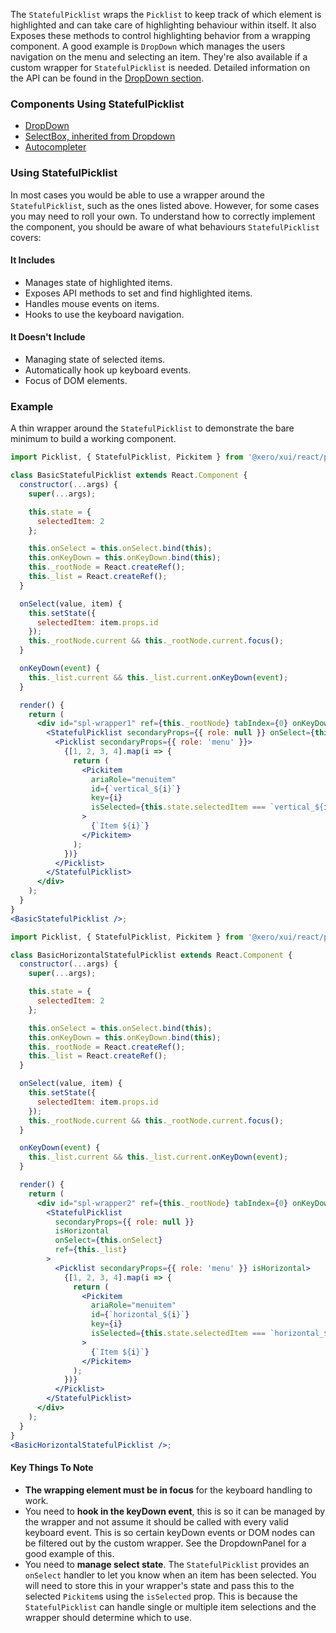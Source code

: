The `StatefulPicklist` wraps the `Picklist` to keep track of which element is highlighted and can take care of highlighting behaviour within itself. It also Exposes these methods to control highlighting behavior from a wrapping component. A good example is `DropDown` which manages the users navigation on the menu and selecting an item. They're also available if a custom wrapper for `StatefulPicklist` is needed. Detailed information on the API can be found in the [DropDown section](#dropdown).

### Components Using StatefulPicklist

- [DropDown](#dropdown)
- [SelectBox, inherited from Dropdown](#select-box)
- [Autocompleter](#autocompleter)

### Using StatefulPicklist

In most cases you would be able to use a wrapper around the `StatefulPicklist`, such as the ones listed above. However, for some cases you may need to roll your own. To understand how to correctly implement the component, you should be aware of what behaviours `StatefulPicklist` covers:

#### It Includes

- Manages state of highlighted items.
- Exposes API methods to set and find highlighted items.
- Handles mouse events on items.
- Hooks to use the keyboard navigation.

#### It Doesn't Include

- Managing state of selected items.
- Automatically hook up keyboard events.
- Focus of DOM elements.

### Example

A thin wrapper around the `StatefulPicklist` to demonstrate the bare minimum to build a working component.

```jsx harmony
import Picklist, { StatefulPicklist, Pickitem } from '@xero/xui/react/picklist';

class BasicStatefulPicklist extends React.Component {
  constructor(...args) {
    super(...args);

    this.state = {
      selectedItem: 2
    };

    this.onSelect = this.onSelect.bind(this);
    this.onKeyDown = this.onKeyDown.bind(this);
    this._rootNode = React.createRef();
    this._list = React.createRef();
  }

  onSelect(value, item) {
    this.setState({
      selectedItem: item.props.id
    });
    this._rootNode.current && this._rootNode.current.focus();
  }

  onKeyDown(event) {
    this._list.current && this._list.current.onKeyDown(event);
  }

  render() {
    return (
      <div id="spl-wrapper1" ref={this._rootNode} tabIndex={0} onKeyDown={this.onKeyDown}>
        <StatefulPicklist secondaryProps={{ role: null }} onSelect={this.onSelect} ref={this._list}>
          <Picklist secondaryProps={{ role: 'menu' }}>
            {[1, 2, 3, 4].map(i => {
              return (
                <Pickitem
                  ariaRole="menuitem"
                  id={`vertical_${i}`}
                  key={i}
                  isSelected={this.state.selectedItem === `vertical_${i}`}
                >
                  {`Item ${i}`}
                </Pickitem>
              );
            })}
          </Picklist>
        </StatefulPicklist>
      </div>
    );
  }
}
<BasicStatefulPicklist />;
```

```jsx harmony
import Picklist, { StatefulPicklist, Pickitem } from '@xero/xui/react/picklist';

class BasicHorizontalStatefulPicklist extends React.Component {
  constructor(...args) {
    super(...args);

    this.state = {
      selectedItem: 2
    };

    this.onSelect = this.onSelect.bind(this);
    this.onKeyDown = this.onKeyDown.bind(this);
    this._rootNode = React.createRef();
    this._list = React.createRef();
  }

  onSelect(value, item) {
    this.setState({
      selectedItem: item.props.id
    });
    this._rootNode.current && this._rootNode.current.focus();
  }

  onKeyDown(event) {
    this._list.current && this._list.current.onKeyDown(event);
  }

  render() {
    return (
      <div id="spl-wrapper2" ref={this._rootNode} tabIndex={0} onKeyDown={this.onKeyDown}>
        <StatefulPicklist
          secondaryProps={{ role: null }}
          isHorizontal
          onSelect={this.onSelect}
          ref={this._list}
        >
          <Picklist secondaryProps={{ role: 'menu' }} isHorizontal>
            {[1, 2, 3, 4].map(i => {
              return (
                <Pickitem
                  ariaRole="menuitem"
                  id={`horizontal_${i}`}
                  key={i}
                  isSelected={this.state.selectedItem === `horizontal_${i}`}
                >
                  {`Item ${i}`}
                </Pickitem>
              );
            })}
          </Picklist>
        </StatefulPicklist>
      </div>
    );
  }
}
<BasicHorizontalStatefulPicklist />;
```

#### Key Things To Note

- **The wrapping element must be in focus** for the keyboard handling to work.
- You need to **hook in the keyDown event**, this is so it can be managed by the wrapper and not assume it should be called with every valid keyboard event. This is so certain keyDown events or DOM nodes can be filtered out by the custom wrapper. See the DropdownPanel for a good example of this.
- You need to **manage select state**. The `StatefulPicklist` provides an `onSelect` handler to let you know when an item has been selected. You will need to store this in your wrapper's state and pass this to the selected `Pickitem`s using the `isSelected` prop. This is because the `StatefulPicklist` can handle single or multiple item selections and the wrapper should determine which to use.
